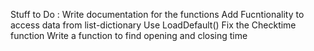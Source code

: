 Stuff to Do :
Write documentation for the functions 
Add Fucntionality to access data from list-dictionary
Use LoadDefault()
Fix the Checktime function
Write a function to find opening and closing time 